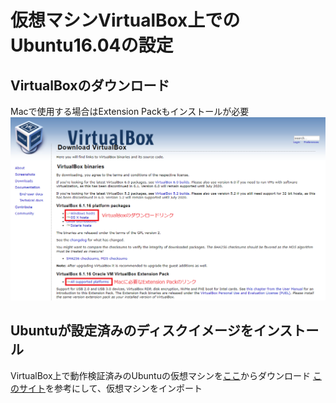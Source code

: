# 仮想マシンVirtualBox上でのUbuntu16.04の設定

## VirtualBoxのダウンロード
Macで使用する場合はExtension Packもインストールが必要
<img src="https://raw.githubusercontent.com/bwv1011/tut-pr2020-pairing-sample-source/main/%E7%B5%B1%E6%8B%AC%E7%89%88/Ubuntu16.04_on_VirtualBox/virtualbox_webpage.png" >

## Ubuntuが設定済みのディスクイメージをインストール

VirtualBox上で動作検証済みのUbuntuの仮想マシンを[ここ](https://www.dropbox.com/s/b4alxys3yjvmkhv/ubuntu16.04%2864bit%29_libff.ova?dl=0)からダウンロード
[このサイト](https://pc-karuma.net/virtualbox-import-vm-appliance/ "")を参考にして、仮想マシンをインポート
